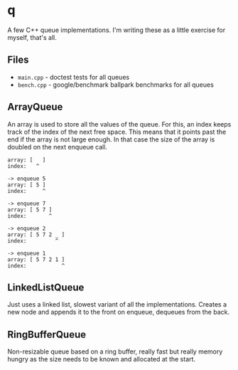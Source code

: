 # q

A few C++ queue implementations. I'm writing these as a little exercise for myself, that's all. 

## Files

- `main.cpp` - doctest tests for all queues
- `bench.cpp` - google/benchmark ballpark benchmarks for all queues

## ArrayQueue

An array is used to store all the values of the queue. For this, an index keeps track of the index of the next free space.
This means that it points past the end if the array is not large enough. In that case the size of the array is doubled on the
next enqueue call.

```
array: [   ]
index:   ^

-> enqueue 5
array: [ 5 ]
index:     ^

-> enqueue 7
array: [ 5 7 ]
index:       ^

-> enqueue 2
array: [ 5 7 2 _ ]
index:         ^

-> enqueue 1
array: [ 5 7 2 1 ]
index:           ^
```

## LinkedListQueue

Just uses a linked list, slowest variant of all the implementations. Creates a new node and appends it to the front on enqueue, dequeues from the back.

## RingBufferQueue

Non-resizable queue based on a ring buffer, really fast but really memory hungry as the size needs to be known and allocated at the start.

